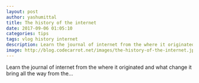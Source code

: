 ```yaml
---
layout: post
author: yashumittal
title: The history of the internet
date: 2017-09-06 01:05:10
categories: tips
tags: vlog history internet
description: Learn the journal of internet from the where it originated and what change it bring all the way from the...
image: http://blog.codecarrot.net/images/the-history-of-the-internet.jpg
---
```


Learn the journal of internet from the where it originated and what change it bring all the way from the...

<div data-type="vimeo" data-video-id="235230803"></div>
